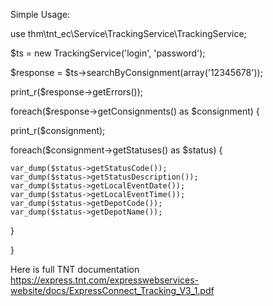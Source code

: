 Simple Usage:

use thm\tnt_ec\Service\TrackingService\TrackingService;

$ts = new TrackingService('login', 'password');

$response = $ts->searchByConsignment(array('12345678'));

print_r($response->getErrors());

foreach($response->getConsignments() as $consignment) {

  print_r($consignment);

  foreach($consignment->getStatuses() as $status) {
  
    var_dump($status->getStatusCode());
    var_dump($status->getStatusDescription());
    var_dump($status->getLocalEventDate());
    var_dump($status->getLocalEventTime());
    var_dump($status->getDepotCode());
    var_dump($status->getDepotName());
  
  }

}

Here is full TNT documentation https://express.tnt.com/expresswebservices-website/docs/ExpressConnect_Tracking_V3_1.pdf